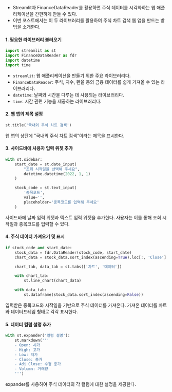 - Streamlit과 FinanceDataReader를 활용하면 주식 데이터를 시각화하는 웹 애플리케이션을 간편하게 만들 수 있다. 
- 이번 포스트에서는 이 두 라이브러리를 활용하여 주식 차트 검색 웹 앱을 만드는 방법을 소개한다.

#### 1. 필요한 라이브러리 불러오기

```python
import streamlit as st
import FinanceDataReader as fdr
import datetime
import time
```

- `streamlit`: 웹 애플리케이션을 만들기 위한 주요 라이브러리다.
- `FinanceDataReader`: 주식, 지수, 환율 등의 금융 데이터를 쉽게 가져올 수 있는 라이브러리다.
- `datetime`: 날짜와 시간을 다루는 데 사용되는 라이브러리다.
- `time`: 시간 관련 기능을 제공하는 라이브러리다.

#### 2. 웹 앱의 제목 설정

```python
st.title('국내외 주식 차트 검색')
```

웹 앱의 상단에 "국내외 주식 차트 검색"이라는 제목을 표시한다.

#### 3. 사이드바에 사용자 입력 위젯 추가

```python
with st.sidebar:
    start_date = st.date_input(
        "조회 시작일을 선택해 주세요",
        datetime.datetime(2022, 1, 1)
    )

    stock_code = st.text_input(
        '종목코드', 
        value='',
        placeholder='종목코드를 입력해 주세요'
    )
```

사이드바에 날짜 입력 위젯과 텍스트 입력 위젯을 추가한다. 사용자는 이를 통해 조회 시작일과 종목코드를 입력할 수 있다.

#### 4. 주식 데이터 가져오기 및 표시

```python
if stock_code and start_date:
    stock_data = fdr.DataReader(stock_code, start_date)
    chart_data = stock_data.sort_index(ascending=True).loc[:, 'Close']

    chart_tab, data_tab = st.tabs(['차트', '데이터'])

    with chart_tab:    
        st.line_chart(chart_data)

    with data_tab:
        st.dataframe(stock_data.sort_index(ascending=False))
```

입력받은 종목코드와 시작일을 기반으로 주식 데이터를 가져온다. 가져온 데이터를 차트와 데이터프레임 형태로 각각 표시한다.

#### 5. 데이터 컬럼 설명 추가

```python
with st.expander('컬럼 설명'):
    st.markdown('''
    - Open: 시가
    - High: 고가
    - Low: 저가
    - Close: 종가
    - Adj Close: 수정 종가
    - Volumn: 거래량
    ''')
```

expander를 사용하여 주식 데이터의 각 컬럼에 대한 설명을 제공한다.